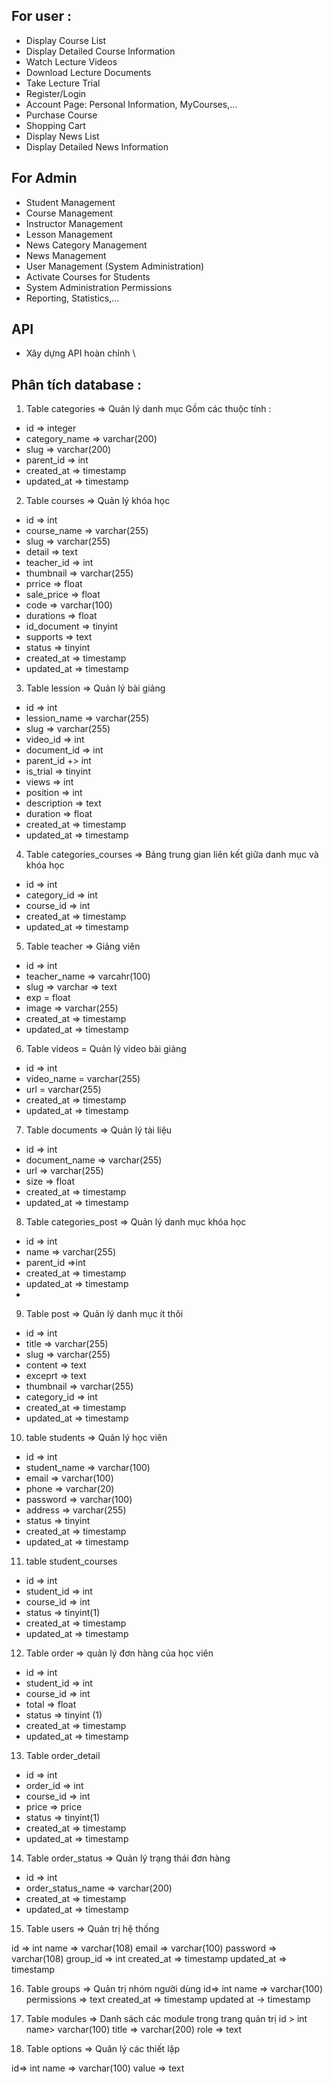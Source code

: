 ## For user :

- Display Course List
- Display Detailed Course Information
- Watch Lecture Videos
- Download Lecture Documents
- Take Lecture Trial
- Register/Login
- Account Page: Personal Information, MyCourses,...
- Purchase Course
- Shopping Cart
- Display News List
- Display Detailed News Information

## For Admin 

- Student Management
- Course Management
- Instructor Management
- Lesson Management
- News Category Management
- News Management
- User Management (System Administration)
- Activate Courses for Students
- System Administration Permissions
- Reporting, Statistics,...

## API 
- Xây dựng API hoàn chỉnh \


## Phân tích database : 
1. Table categories => Quản lý danh mục 
Gồm các thuộc tính : 
- id => integer
- category_name => varchar(200)
- slug => varchar(200)
- parent_id => int 
- created_at => timestamp
- updated_at => timestamp

2. Table courses => Quản lý khóa học 
- id => int 
- course_name => varchar(255)
- slug  => varchar(255)
- detail => text 
- teacher_id => int 
- thumbnail  => varchar(255)
- prrice => float 
- sale_price => float 
- code => varchar(100)
- durations => float 
- id_document => tinyint           
- supports => text 
- status => tinyint 
- created_at => timestamp
- updated_at => timestamp


3. Table lession => Quản lý bài giảng 

- id => int 
- lession_name => varchar(255)
- slug  => varchar(255)
- video_id => int 
- document_id => int 
- parent_id +> int 
- is_trial => tinyint 
- views => int 
- position => int 
- description => text 
- duration => float 
- created_at => timestamp
- updated_at => timestamp


4. Table categories_courses => Bảng trung gian liên kết giữa danh mục và khóa học 

- id => int 
- category_id => int 
- course_id => int 
- created_at => timestamp
- updated_at => timestamp

5. Table teacher => Giảng viên

- id => int 
- teacher_name => varcahr(100)
- slug => varchar => text 
- exp = float 
- image => varchar(255)
- created_at => timestamp
- updated_at => timestamp

6. Table videos = Quản lý video bài giảng 

- id => int 
- video_name = varchar(255)
- url = varchar(255)
- created_at => timestamp
- updated_at => timestamp

7. Table documents => Quản lý tài liệu 
- id => int 
- document_name => varchar(255)
- url => varchar(255)
- size => float 
- created_at => timestamp
- updated_at => timestamp


8. Table categories_post => Quản lý danh mục khóa học 
- id => int 
- name => varchar(255)
- parent_id =>int 
- created_at => timestamp
- updated_at => timestamp
- 
9. Table post => Quản lý danh mục ít thôi
- id => int 
- title => varchar(255) 
- slug => varchar(255) 
- content => text 
- exceprt => text 
- thumbnail => varchar(255)
- category_id => int 
- created_at => timestamp
- updated_at => timestamp

10. table students => Quản lý học viên

- id => int 
- student_name => varchar(100)
- email => varchar(100)
- phone => varchar(20)
- password => varchar(100)
- address => varchar(255)
- status => tinyint 
- created_at => timestamp
- updated_at => timestamp

11. table student_courses 
- id => int 
- student_id => int 
- course_id => int 
- status => tinyint(1)
- created_at => timestamp
- updated_at => timestamp

12. Table order => quản lý đơn hàng của học viên 

- id => int 
- student_id => int 
- course_id => int 
- total => float 
- status => tinyint (1)
- created_at => timestamp
- updated_at => timestamp


13. Table order_detail 
- id => int 
- order_id => int 
- course_id => int 
- price => price 
- status => tinyint(1)
- created_at => timestamp
- updated_at => timestamp


14. Table order_status => Quản lý trạng thái đơn hàng 

- id => int 
- order_status_name => varchar(200)
- created_at => timestamp
- updated_at => timestamp

15. Table users => Quản trị hệ thống

id => int
name => varchar(108)
email => varchar(100)
password => varchar(108)
group_id => int
created_at => timestamp
updated_at => timestamp

16. Table groups => Quản trị nhóm người dùng
id=> int
name => varchar(100)
permissions => text
created_at => timestamp
updated at -> timestamp

17. Table modules => Danh sách các module trong trang quản trị
id > int
name> varchar(100)
title => varchar(200)
role => text

18. Table options => Quân lý các thiết lập

id=> int
name => varchar(100)
value => text